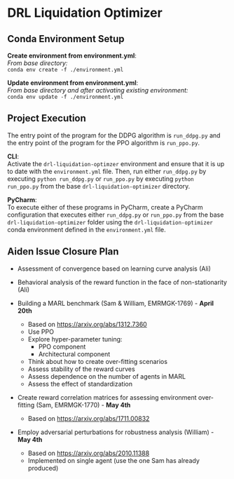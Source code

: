# DRL Liquidation Optimizer
## Conda Environment Setup
**Create environment from environment.yml**:  
*From base directory:*  
```conda env create -f ./environment.yml```

**Update environment from environment.yml**:  
*From base directory and after activating existing environment:*  
```conda env update -f ./environment.yml```

## Project Execution
The entry point of the program for the DDPG algorithm is  ```run_ddpg.py``` and the entry point of the program for the PPO algorithm is ```run_ppo.py```. 

**CLI**:  
Activate the ```drl-liquidation-optimzer``` environment and ensure that it is up to date with the ```environment.yml``` file. Then, run either ```run_ddpg.py``` by executing ```python run_ddpg.py``` or ```run_ppo.py``` by executing ```python run_ppo.py``` from the base ```drl-liquidation-optimizer``` directory. 

**PyCharm**:  
To execute either of these programs in PyCharm, create a PyCharm configuration that executes either ```run_ddpg.py``` or ```run_ppo.py``` from the base ```drl-liquidation-optimizer``` folder using the ```drl-liquidation-optimizer``` conda environment defined in the ```environment.yml``` file. 



## Aiden Issue Closure Plan
- Assessment of convergence based on learning curve analysis (Ali)
- Behavioral analysis of the reward function in the face of non-stationarity (Ali)


- Building a MARL benchmark (Sam & William, EMRMGK-1769) - **April 20th**
	- Based on https://arxiv.org/abs/1312.7360
	- Use PPO
	- Explore hyper-parameter tuning:
		- PPO component
		- Architectural component
	- Think about how to create over-fitting scenarios
	- Assess stability of the reward curves
	- Assess dependence on the number of agents in MARL
	- Assess the effect of standardization
- Create reward correlation matrices for assessing environment over-fitting (Sam, EMRMGK-1770) - **May 4th**
	- Based on https://arxiv.org/abs/1711.00832


- Employ adversarial perturbations for robustness analysis (William) - **May 4th**
	- Based on https://arxiv.org/abs/2010.11388
	- Implemented on single agent (use the one Sam has already produced)
	

